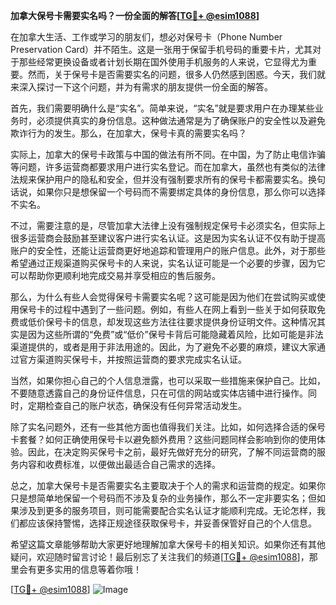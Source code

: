 **加拿大保号卡需要实名吗？一份全面的解答[[TG💪+ @esim1088](https://t.me/s/esim1088)]**

在加拿大生活、工作或学习的朋友们，想必对保号卡（Phone Number Preservation Card）并不陌生。这是一张用于保留手机号码的重要卡片，尤其对于那些经常更换设备或者计划长期在国外使用手机服务的人来说，它显得尤为重要。然而，关于保号卡是否需要实名的问题，很多人仍然感到困惑。今天，我们就来深入探讨一下这个问题，并为有需求的朋友提供一份全面的解答。

首先，我们需要明确什么是“实名”。简单来说，“实名”就是要求用户在办理某些业务时，必须提供真实的身份信息。这种做法通常是为了确保账户的安全性以及避免欺诈行为的发生。那么，在加拿大，保号卡真的需要实名吗？

实际上，加拿大的保号卡政策与中国的做法有所不同。在中国，为了防止电信诈骗等问题，许多运营商都要求用户进行实名登记。而在加拿大，虽然也有类似的法律法规来保护用户的隐私和安全，但并没有强制要求所有的保号卡都需要实名。换句话说，如果你只是想保留一个号码而不需要绑定具体的身份信息，那么你可以选择不实名。

不过，需要注意的是，尽管加拿大法律上没有强制规定保号卡必须实名，但实际上很多运营商会鼓励甚至建议客户进行实名认证。这是因为实名认证不仅有助于提高账户的安全性，还能让运营商更好地追踪和管理用户的账户信息。此外，对于那些希望通过正规渠道购买保号卡的人来说，实名认证可能是一个必要的步骤，因为它可以帮助你更顺利地完成交易并享受相应的售后服务。

那么，为什么有些人会觉得保号卡需要实名呢？这可能是因为他们在尝试购买或使用保号卡的过程中遇到了一些问题。例如，有些人在网上看到一些关于如何获取免费或低价保号卡的信息，却发现这些方法往往要求提供身份证明文件。这种情况其实是因为这些所谓的“免费”或“低价”保号卡背后可能隐藏着风险，比如可能是非法渠道提供的，或者是用于非法用途的。因此，为了避免不必要的麻烦，建议大家通过官方渠道购买保号卡，并按照运营商的要求完成实名认证。

当然，如果你担心自己的个人信息泄露，也可以采取一些措施来保护自己。比如，不要随意透露自己的身份证件信息，只在可信的网站或实体店铺中进行操作。同时，定期检查自己的账户状态，确保没有任何异常活动发生。

除了实名问题外，还有一些其他方面也值得我们关注。比如，如何选择合适的保号卡套餐？如何正确使用保号卡以避免额外费用？这些问题同样会影响到你的使用体验。因此，在决定购买保号卡之前，最好先做好充分的研究，了解不同运营商的服务内容和收费标准，以便做出最适合自己需求的选择。

总之，加拿大保号卡是否需要实名主要取决于个人的需求和运营商的规定。如果你只是想简单地保留一个号码而不涉及复杂的业务操作，那么不一定非要实名；但如果涉及到更多的服务项目，则可能需要配合实名认证才能顺利完成。无论怎样，我们都应该保持警惕，选择正规途径获取保号卡，并妥善保管好自己的个人信息。

希望这篇文章能够帮助大家更好地理解加拿大保号卡的相关知识。如果你还有其他疑问，欢迎随时留言讨论！最后别忘了关注我们的频道[[TG💪+ @esim1088](https://t.me/s/esim1088)]，那里会有更多实用的信息等着你哦！

[[TG💪+ @esim1088](https://t.me/s/esim1088)] ![Image](https://i.postimg.cc/4NQfJmqS/Snipaste-2025-05-13-00-14-12.png)